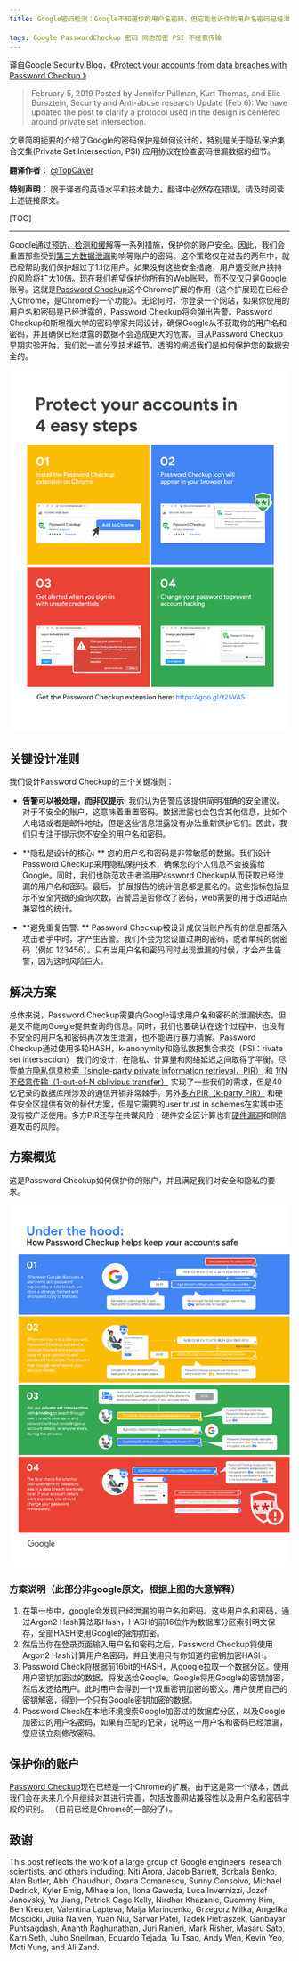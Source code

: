 ```yaml
---
title: Google密码检测：Google不知道你的用户名密码，但它能告诉你的用户名密码已经泄漏了

tags: Google PasswordCheckup 密码 同态加密 PSI 不经意传输
--- 
```


译自Google Security Blog，[《Protect your accounts from data breaches with Password Checkup 》](https://security.googleblog.com/2019/02/protect-your-accounts-from-data.html)  

> February 5, 2019
> Posted by Jennifer Pullman, Kurt Thomas, and Elie Bursztein, Security and Anti-abuse research
> Update (Feb 6): We have updated the post to clarify a protocol used in the design is centered around private set intersection.

文章简明扼要的介绍了Google的密码保护是如何设计的，特别是关于隐私保护集合交集(Private Set Intersection, PSI) 应用协议在检查密码泄漏数据的细节。

**翻译作者：**
[@TopCaver](https://github.com/TopCaver)

**特别声明：**
限于译者的英语水平和技术能力，翻译中必然存在错误，请及时阅读上述链接原文。

<!--more-->

[TOC]

-----
Google通过[预防、检测和缓解](https://www.usenix.org/node/208154)等一系列措施，保护你的账户安全。因此，我们会重置那些受到[第三方数据泄漏](https://security.googleblog.com/2014/09/cleaning-up-after-password-dumps.html)影响等账户的密码。这个策略仅在过去的两年中，就已经帮助我们保护超过了1.1亿用户。如果没有这些安全措施，用户遭受账户挟持的[风险将扩大10倍](https://security.googleblog.com/2017/11/new-research-understanding-root-cause.html)。现在我们希望保护你所有的Web账号，而不仅仅只是Google账号。这就是[Password Checkup](https://chrome.google.com/webstore/detail/password-checkup/pncabnpcffmalkkjpajodfhijclecjno)这个Chrome扩展的作用（这个扩展现在已经合入Chrome，是Chrome的一个功能）。无论何时，你登录一个网站，如果你使用的用户名和密码是已经泄露的，Password Checkup将会弹出告警。Password Checkup和斯坦福大学的密码学家共同设计，确保Google从不获取你的用户名和密码，并且确保已经泄露的数据不会造成更大的危害。自从Password Checkup早期实验开始，我们就一直分享技术细节，透明的阐述我们是如何保护您的数据安全的。

![Image](/illustration/password-checkup-extension-how-to.png)

## 关键设计准则
我们设计Password Checkup的三个关键准则：

-  **告警可以被处理，而非仅提示:**  我们认为告警应该提供简明准确的安全建议。对于不安全的账户，这意味着重置密码。数据泄露也会包含其他信息，比如个人电话或者是邮件地址，但是这些信息泄露没有办法重新保护它们。因此，我们只专注于提示您不安全的用户名和密码。


-  **隐私是设计的核心: ** 您的用户名和密码是非常敏感的数据。我们设计Password Checkup采用隐私保护技术，确保您的个人信息不会披露给Google。同时，我们也防范攻击者滥用Password Checkup从而获取已经泄漏的用户名和密码。最后， 扩展报告的统计信息都是匿名的。这些指标包括显示不安全凭据的查询次数，告警后是否修改了密码，web需要的用于改进站点兼容性的统计。

-  **避免重复告警: ** Password Checkup被设计成仅当账户所有的信息都落入攻击者手中时，才产生告警。我们不会为您设置过期的密码，或者单纯的弱密码（例如 123456）。只有当用户名和密码同时出现泄漏的时候，才会产生告警，因为这时风险巨大。


## 解决方案
总体来说，Password Checkup需要向Google请求用户名和密码的泄漏状态，但是又不能向Google提供查询的信息。同时，我们也要确认在这个过程中，也没有不安全的用户名和密码再次发生泄漏，也不能进行暴力猜解。Password Checkup通过使用多轮HASH，k-anonymity和隐私数据集合求交（PSI：rivate set intersection）
我们的设计，在隐私、计算量和网络延迟之间取得了平衡。尽管[单方隐私信息检索（single-party private information retrieval，PIR）](https://crypto.stanford.edu/~dabo/courses/cs355_fall07/pir.pdf) 和 [1/N不经意传输（1-out-of-N oblivious transfer）](https://en.wikipedia.org/wiki/Oblivious_transfer) 实现了一些我们的需求，但是40亿记录的数据库所涉及的通信开销非常棘手。另外[多方PIR（k-party PIR）](https://crypto.stanford.edu/~dabo/courses/cs355_fall07/pir.pdf) 和硬件安全区提供有效的替代方案，但是它需要的user trust in schemes在实践中还没有被广泛使用。多方PIR还存在共谋风险；硬件安全区计算也有[硬件漏洞](https://www.usenix.org/system/files/conference/usenixsecurity18/sec18-van_bulck.pdf)和侧信道攻击的风险。

## 方案概览
这是Password Checkup如何保护你的账户，并且满足我们对安全和隐私的要求。

![Image](/illustration/password_checkup_revised.png)

### 方案说明（此部分非google原文，根据上图的大意解释）

1. 在第一步中，google会发现已经泄漏的用户名和密码。这些用户名和密码，通过Argon2 Hash算法取Hash，HASH的前16位作为数据库分区索引明文保存，全部HASH使用Google的密钥加密。
2. 然后当你在登录页面输入用户名和密码之后，Password Checkup将使用Argon2 Hash计算用户名密码，并且使用只有你知道的密钥加密HASH。
3. Password Check将根据前16bit的HASH，从google拉取一个数据分区。使用用户密钥加密过的数据，将发送给Google。Google将用Google的密钥加密，然后发还给用户。此时用户会得到一个双重密钥加密的密文。用户使用自己的密钥解密，得到一个只有Google密钥加密的数据。
4. Password Check在本地环境搜索Google加密过的数据库分区，以及Google加密过的用户名密码，如果有匹配的记录，说明这一用户名和密码已经泄漏，您应该立刻修改密码。

## 保护你的账户
[Password Checkup](https://chrome.google.com/webstore/detail/password-checkup/pncabnpcffmalkkjpajodfhijclecjno)现在已经是一个Chrome的扩展。由于这是第一个版本，因此我们会在未来几个月继续对其进行完善，包括改善网站兼容性以及用户名和密码字段的识别。
（目前已经是Chrome的一部分了）。


## 致谢
This post reflects the work of a large group of Google engineers, research scientists, and others including: Niti Arora, Jacob Barrett, Borbala Benko, Alan Butler, Abhi Chaudhuri, Oxana Comanescu, Sunny Consolvo, Michael Dedrick, Kyler Emig, Mihaela Ion, Ilona Gaweda, Luca Invernizzi, Jozef Janovský, Yu Jiang, Patrick Gage Kelly, Nirdhar Khazanie, Guemmy Kim, Ben Kreuter, Valentina Lapteva, Maija Marincenko, Grzegorz Milka, Angelika Moscicki, Julia Nalven, Yuan Niu, Sarvar Patel, Tadek Pietraszek, Ganbayar Puntsagdash, Ananth Raghunathan, Juri Ranieri, Mark Risher, Masaru Sato, Karn Seth, Juho Snellman, Eduardo Tejada, Tu Tsao, Andy Wen, Kevin Yeo, Moti Yung, and Ali Zand.
